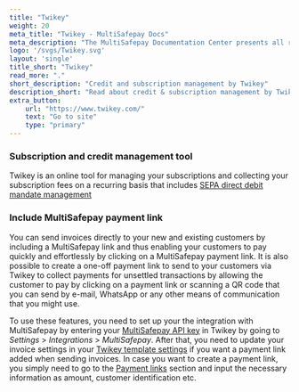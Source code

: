```yaml
---
title: "Twikey"
weight: 20
meta_title: "Twikey - MultiSafepay Docs"
meta_description: "The MultiSafepay Documentation Center presents all relevant information about our Plugins and API. You can also find support pages for payment methods, tools and general questions as well as the contact details of our Support and Integration Teams."
logo: '/svgs/Twikey.svg'
layout: 'single'
title_short: "Twikey"
read_more: "."
short_description: "Credit and subscription management by Twikey"
description_short: "Read about credit & subscription management by Twikey."
extra_button:
    url: "https://www.twikey.com/" 
    text: "Go to site" 
    type: "primary"
---
```


### Subscription and credit management tool
Twikey is an online tool for managing your subscriptions and collecting your subscription fees on a recurring basis that includes [SEPA direct debit mandate management](https://www.twikey.com/solution/mandate.html)

### Include MultiSafepay payment link
You can send invoices directly to your new and existing customers by including a MultiSafepay link and thus enabling your customers to pay quickly and effortlessly by clicking on a MultiSafepay payment link. It is also possible to create a one-off payment link to send to your customers via Twikey to collect payments for unsettled transactions by allowing the customer to pay by clicking on a payment link or scanning a QR code that you can send by e-mail, WhatsApp or any other means of communication that you might use.

To use these features, you need to set up your the integration with MultiSafepay by entering your [MultiSafepay API key](/faq/general/multisafepay-glossary/#api-key) in Twikey by going to  _Settings_ > _Integrations_ > _MultiSafepay_. After that, you need to update your invoice settings in your [Twikey template settings](https://www.beta.twikey.com/support/creditor/invoices/invoice_options.html) if you want a payment link added when sending invoices. In case you want to create a payment link, you simply need to go to the [Payment links](https://www.beta.twikey.com/support/creditor/paymentlinks/paymentlink_management.html)  section and input the necessary information as amount, customer identification etc.
